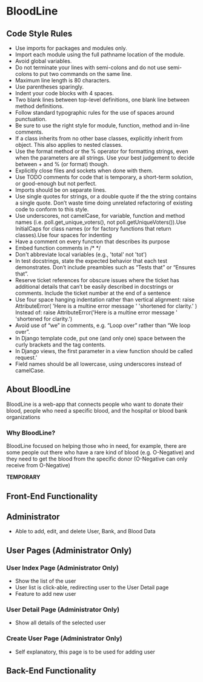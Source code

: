 ﻿# BloodLine

## Code Style Rules

-	Use imports for packages and modules only.
-	Import each module using the full pathname location of the module.
-	Avoid global variables.
-	Do not terminate your lines with semi-colons and do not use semi-colons to put two commands on the same line.
-	Maximum line length is 80 characters.
-	Use parentheses sparingly.
-	Indent your code blocks with 4 spaces.
-	Two blank lines between top-level definitions, one blank line between method definitions.
-	Follow standard typographic rules for the use of spaces around punctuation.
-	Be sure to use the right style for module, function, method and in-line comments.
-	If a class inherits from no other base classes, explicitly inherit from object. This also applies to nested classes.
-	Use the format method or the % operator for formatting strings, even when the parameters are all strings. Use your best judgement to decide between + and % (or format) though.
-	Explicitly close files and sockets when done with them.
-	Use TODO comments for code that is temporary, a short-term solution, or good-enough but not perfect.
-	Imports should be on separate lines.
-	Use single quotes for strings, or a double quote if the the string contains a single quote. Don’t waste time doing unrelated refactoring of existing code to conform to this style.
-	Use underscores, not camelCase, for variable, function and method names (i.e. poll.get_unique_voters(), not poll.getUniqueVoters()).Use InitialCaps for class names (or for factory functions that return classes).Use four spaces for indenting
-	Have a comment on every function that describes its purpose
-	Embed function comments in /* */
-	Don't abbreviate local variables (e.g., 'total' not 'tot')
-	In test docstrings, state the expected behavior that each test demonstrates. Don’t include preambles such as “Tests that” or “Ensures that”.
-	Reserve ticket references for obscure issues where the ticket has additional details that can’t be easily described in docstrings or comments. Include the ticket number at the end of a sentence
-	Use four space hanging indentation rather than vertical alignment:
raise AttributeError(
    'Here is a multine error message '
    'shortened for clarity.'
)
Instead of:
raise AttributeError('Here is a multine error message '
                     'shortened for clarity.')
-	Avoid use of “we” in comments, e.g. “Loop over” rather than “We loop over”.
-	In Django template code, put one (and only one) space between the curly brackets and the tag contents.
-	In Django views, the first parameter in a view function should be called request.’
-	Field names should be all lowercase, using underscores instead of camelCase.

## About BloodLine

BloodLine is a web-app that connects people who want to donate their blood, people who need a specific blood, and the hospital or blood bank organizations

### Why BloodLine?

BloodLine focused on helping those who in need, for example, there are some people out there who have a rare kind of blood (e.g. O-Negative) and they need to get the blood from the specific donor (O-Negative can only receive from O-Negative)

**TEMPORARY**
## Front-End Functionality

## Administrator

- Able to add, edit, and delete User, Bank, and Blood Data

## User Pages (Administrator Only)

### User Index Page (Administrator Only)

- Show the list of the user
- User list is click-able, redirecting user to the User Detail page
- Feature to add new user

### User Detail Page (Administrator Only)

- Show all details of the selected user

### Create User Page (Administrator Only)
- Self explanatory, this page is to be used for adding user

## Back-End Functionality


